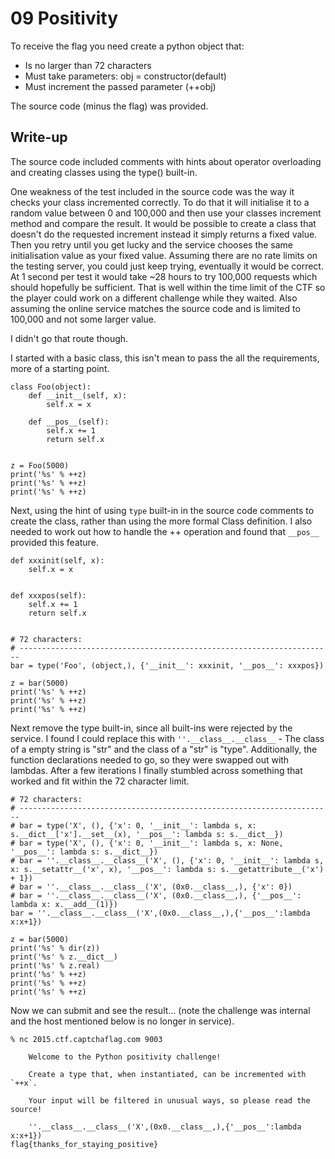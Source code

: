 # 09 Positivity

To receive the flag you need create a python object that:

* Is no larger than 72 characters
* Must take parameters: obj = constructor(default)
* Must increment the passed parameter (++obj)

The source code (minus the flag) was provided.

## Write-up

The source code included comments with hints about operator overloading and
creating classes using the type() built-in.

One weakness of the test included in the source code was the way it checks your
class incremented correctly. To do that it will initialise it to a random value
between 0 and 100,000 and then use your classes increment method and compare
the result. It would be possible to create a class that doesn't do the
requested increment instead it simply returns a fixed value. Then you retry
until you get lucky and the service chooses the same initialisation value as
your fixed value. Assuming there are no rate limits on the testing server, you
could just keep trying, eventually it would be correct. At 1 second per test it
would take ~28 hours to try 100,000 requests which should hopefully be
sufficient. That is well within the time limit of the CTF so the player could
work on a different challenge while they waited. Also assuming the online
service matches the source code and is limited to 100,000 and not some larger
value.

I didn't go that route though.

I started with a basic class, this isn't mean to pass the all the requirements,
more of a starting point.

```
class Foo(object):
    def __init__(self, x):
        self.x = x

    def __pos__(self):
        self.x += 1
        return self.x


z = Foo(5000)
print('%s' % ++z)
print('%s' % ++z)
print('%s' % ++z)
```

Next, using the hint of using `type` built-in in the source code comments to
create the class, rather than using the more formal Class definition. I also
needed to work out how to handle the ++ operation and found that `__pos__`
provided this feature.

```
def xxxinit(self, x):
    self.x = x


def xxxpos(self):
    self.x += 1
    return self.x


# 72 characters:
# ----------------------------------------------------------------------
bar = type('Foo', (object,), {'__init__': xxxinit, '__pos__': xxxpos})

z = bar(5000)
print('%s' % ++z)
print('%s' % ++z)
print('%s' % ++z)
```

Next remove the type built-in, since all built-ins were rejected by the
service. I found I could replace this with `''.__class__.__class__` - The class
of a empty string is "str" and the class of a "str" is "type". Additionally,
the function declarations needed to go, so they were swapped out with lambdas.
After a few iterations I finally stumbled across something that worked and fit
within the 72 character limit.

```
# 72 characters:
# ----------------------------------------------------------------------
# bar = type('X', (), {'x': 0, '__init__': lambda s, x: s.__dict__['x'].__set__(x), '__pos__': lambda s: s.__dict__})
# bar = type('X', (), {'x': 0, '__init__': lambda s, x: None, '__pos__': lambda s: s.__dict__})
# bar = ''.__class__.__class__('X', (), {'x': 0, '__init__': lambda s, x: s.__setattr__('x', x), '__pos__': lambda s: s.__getattribute__('x') + 1})
# bar = ''.__class__.__class__('X', (0x0.__class__,), {'x': 0})
# bar = ''.__class__.__class__('X', (0x0.__class__,), {'__pos__': lambda x: x.__add__(1)})
bar = ''.__class__.__class__('X',(0x0.__class__,),{'__pos__':lambda x:x+1})

z = bar(5000)
print('%s' % dir(z))
print('%s' % z.__dict__)
print('%s' % z.real)
print('%s' % ++z)
print('%s' % ++z)
print('%s' % ++z)
```

Now we can submit and see the result... (note the challenge was internal and
the host mentioned below is no longer in service).

```
% nc 2015.ctf.captchaflag.com 9003

    Welcome to the Python positivity challenge!

    Create a type that, when instantiated, can be incremented with `++x`.

    Your input will be filtered in unusual ways, so please read the source!

    ''.__class__.__class__('X',(0x0.__class__,),{'__pos__':lambda x:x+1})
flag{thanks_for_staying_positive}
```
